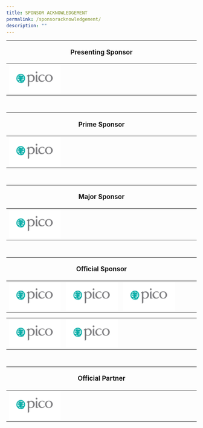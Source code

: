 ```yaml
---
title: SPONSOR ACKNOWLEDGEMENT
permalink: /sponsoracknowledgement/
description: ""
---
```

<table style="width:100%">
<thead><tr><th colspan="4"><p style="font-size: 17px; line-height: 20px"> Presenting Sponsor</p></th>
	</tr></thead>
	<tbody>
		<tr>
			<td style="width:30%"><a target="_blank" href="https://www.ilightsingapore.gov.sg"><img align="left" src="/images/Testing%20Sizes/pico%20250%20x%20140.png"></a></td>
			<td style="width:70%"></td>
		</tr>
	</tbody>
</table>

<br>

<table style="width:100%">
<thead><tr><th colspan="4"><p style="font-size: 17px; line-height: 20px"> Prime Sponsor</p></th>
	</tr></thead>
	<tbody>
		<tr>
			<td style="width:30%"><a target="_blank" href="https://www.ilightsingapore.gov.sg"><img align="left" src="/images/Testing%20Sizes/pico%20250%20x%20140.png"></a></td>
			<td style="width:70%"></td>
		</tr>
	</tbody>
</table>

<br> 

<table style="width:100%">
<thead><tr><th colspan="4"><p style="font-size: 17px; line-height: 20px"> Major Sponsor</p></th>
	</tr></thead>
	<tbody>
		<tr>
			<td style="width:30%"><a target="_blank" href="https://www.ilightsingapore.gov.sg"><img align="left" src="/images/Testing%20Sizes/pico%20250%20x%20140.png"></a></td>
			<td style="width:70%"></td>
		</tr>
	</tbody>
</table>

<br> 

<table>
<thead><tr><th colspan="4"><p style="font-size: 17px; line-height: 20px"> Official Sponsor</p></th>
	</tr></thead>
	<tbody>
		<tr>
			<td style="width:30%"><a target="_blank" href="https://www.ilightsingapore.gov.sg"><img align="left" src="/images/Testing%20Sizes/pico%20250%20x%20140.png"></a></td>
			<td style="width:30%"><a target="_blank" href="https://www.ilightsingapore.gov.sg"><img align="left" src="/images/Testing%20Sizes/pico%20250%20x%20140.png"></a></td><td style="width:30%"><a target="_blank" href="https://www.ilightsingapore.gov.sg"><img align="left" src="/images/Testing%20Sizes/pico%20250%20x%20140.png"></a></td><td style="width:10%"></td>
		</tr>
	</tbody></table>

<table>
<tbody>
		<tr>
			<td style="width:30%"><a target="_blank" href="https://www.ilightsingapore.gov.sg"><img align="left" src="/images/Testing%20Sizes/pico%20250%20x%20140.png"></a></td>
			<td style="width:30%"><a target="_blank" href="https://www.ilightsingapore.gov.sg"><img align="left" src="/images/Testing%20Sizes/pico%20250%20x%20140.png"></a></td>
			<td style="width:40%">
		</td></tr>
	</tbody>
</table>

<br>

<table style="width:100%">
<thead><tr><th colspan="4"><p style="font-size: 17px; line-height: 20px"> Official Partner </p></th>
	</tr></thead>
	<tbody>
		<tr>
			<td style="width:30%"><a target="_blank" href="https://www.ilightsingapore.gov.sg"><img align="left" src="/images/Testing%20Sizes/pico%20250%20x%20140.png"></a></td>
			<td style="width:70%"></td>
		</tr>
	</tbody>
</table>